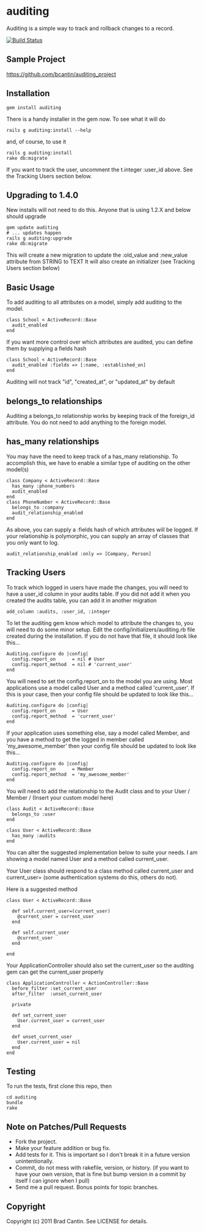 # auditing

Auditing is a simple way to track and rollback changes to a record.

[![Build Status](http://travis-ci.org/bcantin/auditing.png)](http://travis-ci.org/bcantin/auditing)

## Sample Project

https://github.com/bcantin/auditing_project
  
## Installation

    gem install auditing
  
There is a handy installer in the gem now. To see what it will do
  
    rails g auditing:install --help
  
and, of course, to use it

    rails g auditing:install
    rake db:migrate
    
If you want to track the user, uncomment the t.integer :user_id above.  See the Tracking Users section below.


## Upgrading to 1.4.0

New installs will not need to do this.  Anyone that is using 1.2.X and below should upgrade

    gem update auditing
    # ... updates happen
    rails g auditing:upgrade
    rake db:migrate
    
This will create a new migration to update the :old_value and :new_value attribute from STRING to TEXT
It will also create an initializer (see Tracking Users section below)


## Basic Usage

To add auditing to all attributes on a model, simply add auditing to the model.

    class School < ActiveRecord::Base
      audit_enabled
    end

If you want more control over which attributes are audited, you can define them
by supplying a fields hash

    class School < ActiveRecord::Base
      audit_enabled :fields => [:name, :established_on]
    end
  
Auditing will not track "id", "created_at", or "updated_at" by default

## belongs_to relationships

Auditing a belongs_to relationship works by keeping track of the foreign_id attribute. You do
not need to add anything to the foreign model.

## has_many relationships

You may have the need to keep track of a has_many relationship.  To accomplish this, we have
to enable a similar type of auditing on the other model(s)

    class Company < ActiveRecord::Base
      has_many :phone_numbers
      audit_enabled
    end
    class PhoneNumber < ActiveRecord::Base
      belongs_to :company
      audit_relationship_enabled
    end

As above, you can supply a :fields hash of which attributes will be logged.
If your relationship is polymorphic, you can supply an array of classes
that you only want to log.

    audit_relationship_enabled :only => [Company, Person]

## Tracking Users

To track which logged in users have made the changes, you will need to have a 
user_id column in your audits table.  If you did not add it when you created
the audits table, you can add it in another migration

    add_column :audits, :user_id, :integer

To let the auditing gem know which model to attribute the changes to, you will 
need to do some minor setup.  Edit the config/initializers/auditing.rb file 
created during the installation.  If you do not have that file, it should 
look like this...

    Auditing.configure do |config|
      config.report_on      = nil # User
      config.report_method  = nil # 'current_user'
    end
        

You will need to set the config.report_on to the model you are using.  Most 
applications use a model called User and a method called 'current_user'. If 
this is your case, then your config file should be updated to look like this...

    Auditing.configure do |config|
      config.report_on      = User
      config.report_method  = 'current_user'
    end

If your application uses something else, say a model called Member, and you 
have a method to get the logged in member called 'my_awesome_member' then your
config file should be updated to look like this...

    Auditing.configure do |config|
      config.report_on      = Member
      config.report_method  = 'my_awesome_member'
    end

You will need to add the relationship to the Audit class and to your User / Member /
(Insert your custom model here)

    class Audit < ActiveRecord::Base
      belongs_to :user
    end

    class User < ActiveRecord::Base
      has_many :audits
    end

You can alter the suggested implementation below to suite your needs.  I am showing
a model named User and a method called current_user.  



Your User class should respond to a class method called current_user 
and current_user= (some authentication systems do this, others do not).

Here is a suggested method

    class User < ActiveRecord::Base
  
      def self.current_user=(current_user)
        @current_user = current_user
      end
  
      def self.current_user
        @current_user
      end
  
    end

Your ApplicationController should also set the current_user so the auditing gem can 
get the current_user properly

    class ApplicationController < ActionController::Base
      before_filter :set_current_user
      after_filter  :unset_current_user
  
      private
  
      def set_current_user
        User.current_user = current_user
      end
  
      def unset_current_user
        User.current_user = nil
      end
    end
  
## Testing

To run the tests, first clone this repo, then

    cd auditing
    bundle
    rake

## Note on Patches/Pull Requests
 
* Fork the project.
* Make your feature addition or bug fix.
* Add tests for it. This is important so I don't break it in a
  future version unintentionally.
* Commit, do not mess with rakefile, version, or history.
  (if you want to have your own version, that is fine but bump version in 
  a commit by itself I can ignore when I pull)
* Send me a pull request. Bonus points for topic branches.

## Copyright

Copyright (c) 2011 Brad Cantin. See LICENSE for details.

